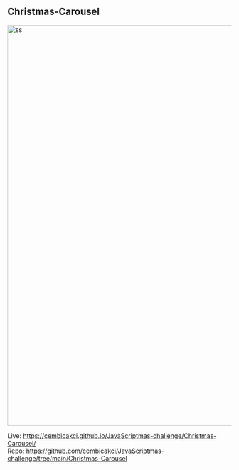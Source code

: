 
## Christmas-Carousel

<img width="900" alt="ss" src="https://user-images.githubusercontent.com/73403359/151843443-35a82296-a9ab-4bbd-bcab-75f5b0c1ce50.png">

Live: https://cembicakci.github.io/JavaScriptmas-challenge/Christmas-Carousel/ <br>
Repo: https://github.com/cembicakci/JavaScriptmas-challenge/tree/main/Christmas-Carousel
